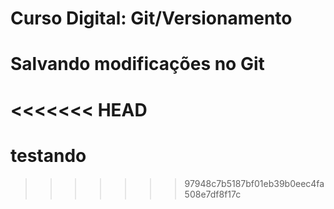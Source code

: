 # Curso Digital: Git/Versionamento

# Salvando modificações no Git
<<<<<<< HEAD
=======

# testando
>>>>>>> 97948c7b5187bf01eb39b0eec4fa508e7df8f17c
